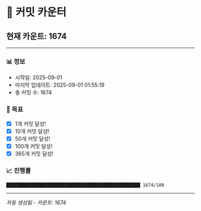 # 🔢 커밋 카운터

## 현재 카운트: 1674

---

### 📊 정보
- 시작일: 2025-09-01
- 마지막 업데이트: 2025-09-01 01:55:19
- 총 커밋 수: 1674

### 🎯 목표
- [x] 1개 커밋 달성!
- [x] 10개 커밋 달성!
- [x] 50개 커밋 달성!
- [x] 100개 커밋 달성!
- [x] 365개 커밋 달성!

### 📈 진행률
```
██████████████████████████████████████████████████ 1674/100
```

---
*자동 생성됨 - 카운트: 1674*
